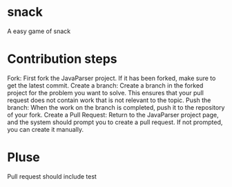 # snack
A easy game of snack

# Contribution steps
Fork: First fork the JavaParser project. If it has been forked, make sure to get the latest commit.
Create a branch: Create a branch in the forked project for the problem you want to solve. This ensures that your pull request does not contain work that is not relevant to the topic.
Push the branch: When the work on the branch is completed, push it to the repository of your fork.
Create a Pull Request: Return to the JavaParser project page, and the system should prompt you to create a pull request. If not prompted, you can create it manually.

# Pluse
Pull request should include test
